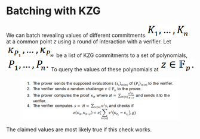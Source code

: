 # Batching with KZG

We can batch revealing values of different commitments <img src="../../.gitbook/assets/image (14).png" alt="" data-size="line"> at a common point 𝑧 using a round of interaction with a verifier. Let <img src="../../.gitbook/assets/image (12).png" alt="" data-size="line"> be a list of KZG commitments to a set of polynomials, <img src="../../.gitbook/assets/image (1).png" alt="" data-size="line"> To query the values of these polynomials at <img src="../../.gitbook/assets/image (23).png" alt="" data-size="line">

<figure><img src="../../.gitbook/assets/image (9).png" alt=""><figcaption></figcaption></figure>

The claimed values are most likely true if this check works.
